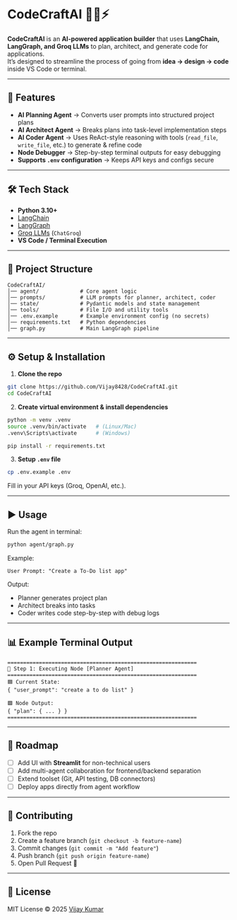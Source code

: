 # CodeCraftAI 🧑‍💻⚡

**CodeCraftAI** is an **AI-powered application builder** that uses **LangChain, LangGraph, and Groq LLMs** to plan, architect, and generate code for applications.  
It’s designed to streamline the process of going from **idea → design → code** inside VS Code or terminal.

---

## 🚀 Features

- **AI Planning Agent** → Converts user prompts into structured project plans  
- **AI Architect Agent** → Breaks plans into task-level implementation steps  
- **AI Coder Agent** → Uses ReAct-style reasoning with tools (`read_file`, `write_file`, etc.) to generate & refine code  
- **Node Debugger** → Step-by-step terminal outputs for easy debugging  
- **Supports `.env` configuration** → Keeps API keys and configs secure  

---

## 🛠️ Tech Stack

- **Python 3.10+**  
- [LangChain](https://www.langchain.com/)  
- [LangGraph](https://www.langchain.com/langgraph)  
- [Groq LLMs](https://groq.com/) (`ChatGroq`)  
- **VS Code / Terminal Execution**  

---

## 📂 Project Structure

```
CodeCraftAI/
│── agent/             # Core agent logic
│── prompts/           # LLM prompts for planner, architect, coder
│── state/             # Pydantic models and state management
│── tools/             # File I/O and utility tools
│── .env.example       # Example environment config (no secrets)
│── requirements.txt   # Python dependencies
│── graph.py           # Main LangGraph pipeline
```

---

## ⚙️ Setup & Installation

1. **Clone the repo**

```bash
git clone https://github.com/Vijay8428/CodeCraftAI.git
cd CodeCraftAI
```

2. **Create virtual environment & install dependencies**

```bash
python -m venv .venv
source .venv/bin/activate   # (Linux/Mac)
.venv\Scripts\activate      # (Windows)

pip install -r requirements.txt
```

3. **Setup `.env` file**

```bash
cp .env.example .env
```

Fill in your API keys (Groq, OpenAI, etc.).

---

## ▶️ Usage

Run the agent in terminal:

```bash
python agent/graph.py
```

Example:

```text
User Prompt: "Create a To-Do list app"
```

Output:

- Planner generates project plan  
- Architect breaks into tasks  
- Coder writes code step-by-step with debug logs  

---

## 📊 Example Terminal Output

```
============================================================
🔹 Step 1: Executing Node [Planner Agent]
============================================================
🟦 Current State:
{ "user_prompt": "create a to do list" }

🟩 Node Output:
{ "plan": { ... } }
============================================================
```

---

## 🌟 Roadmap

- [ ] Add UI with **Streamlit** for non-technical users  
- [ ] Add multi-agent collaboration for frontend/backend separation  
- [ ] Extend toolset (Git, API testing, DB connectors)  
- [ ] Deploy apps directly from agent workflow  

---

## 🤝 Contributing

1. Fork the repo  
2. Create a feature branch (`git checkout -b feature-name`)  
3. Commit changes (`git commit -m "Add feature"`)  
4. Push branch (`git push origin feature-name`)  
5. Open Pull Request 🚀  

---

## 📜 License

MIT License © 2025 [Vijay Kumar](https://github.com/Vijay8428)
